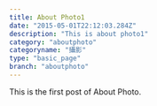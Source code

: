 ```yaml
---
title: About Photo1
date: "2015-05-01T22:12:03.284Z"
description: "This is about photo1"
category: "aboutphoto"
categoryname: "攝影"
type: "basic_page"
branch: "aboutphoto"
---
```


This is the first post of About Photo.
